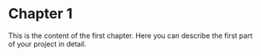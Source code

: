 # Chapter 1

This is the content of the first chapter. Here you can describe the first part of your project in detail.
